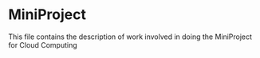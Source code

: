 # MiniProject
This file contains the description of work involved in doing the MiniProject for Cloud Computing
